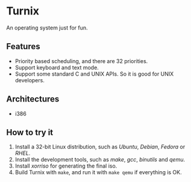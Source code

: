 # Turnix

An operating system just for fun.

## Features

* Priority based scheduling, and there are 32 priorities.
* Support keyboard and text mode.
* Support some standard C and UNIX APIs. So it is good for UNIX developers.

## Architectures

* i386

## How to try it

1. Install a 32-bit Linux distribution, such as *Ubuntu*, *Debian*, *Fedora* or *RHEL*.
2. Install the development tools, such as *make*, *gcc*, *binutils* and *qemu*.
3. Install *xorriso* for generating the final iso.
4. Build Turnix with `make`, and run it with `make qemu` if everything is OK.

